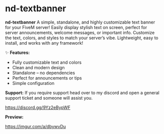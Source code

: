 ﻿# nd-textbanner

**nd-textbanner**
A simple, standalone, and highly customizable text banner for your FiveM server!
Easily display stylish text on screen, perfect for server announcements, welcome messages, or important info.
Customize the text, colors, and styles to match your server’s vibe.
Lightweight, easy to install, and works with any framework!

✨ **Features:**

* Fully customizable text and colors
* Clean and modern design
* Standalone – no dependencies
* Perfect for announcements or tips
* Simple configuration

**Support:**
If you require support head over to my discord and open a general support ticket and someone will assist you. 

https://discord.gg/9Yz2eBypWF 

**Preview:**

https://imgur.com/a/dbywvDu
